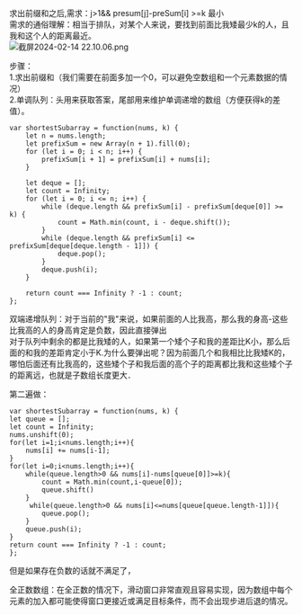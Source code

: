 求出前缀和之后,需求：j>1&& presum[j]-preSum[i] >=k 最小     
需求的通俗理解：相当于排队，对某个人来说，要找到前面比我矮最少k的人，且我和这个人的距离最近。   
![截屏2024-02-14 22.10.06.png](https://img.xwyue.com/i/2024/02/15/65cd3a46291b1.png)

步骤：  
1.求出前缀和（我们需要在前面多加一个0，可以避免空数组和一个元素数据的情况）     
2.单调队列：头用来获取答案，尾部用来维护单调递增的数组（方便获得k的差值）。   

```code
var shortestSubarray = function(nums, k) {
    let n = nums.length;
    let prefixSum = new Array(n + 1).fill(0);
    for (let i = 0; i < n; i++) {
        prefixSum[i + 1] = prefixSum[i] + nums[i];
    }

    let deque = [];
    let count = Infinity;
    for (let i = 0; i <= n; i++) {
        while (deque.length && prefixSum[i] - prefixSum[deque[0]] >= k) {
            count = Math.min(count, i - deque.shift());
        }
        while (deque.length && prefixSum[i] <= prefixSum[deque[deque.length - 1]]) {
            deque.pop();
        }
        deque.push(i);
    }

    return count === Infinity ? -1 : count;
};
```

双端递增队列：对于当前的"我"来说，如果前面的人比我高，那么我的身高-这些比我高的人的身高肯定是负数，因此直接弹出    
对于队列中剩余的都是比我矮的人，如果第一个矮个子和我的差距比K小，那么后面的和我的差距肯定小于K.为什么要弹出呢？因为前面几个和我相比比我矮K的，哪怕后面还有比我高的，这些矮个子和我后面的高个子的距离都比我和这些矮个子的距离远，也就是子数组长度更大．  

第二遍做：  
```code
var shortestSubarray = function(nums, k) {
let queue = [];
let count = Infinity;
nums.unshift(0);
for(let i=1;i<nums.length;i++){
    nums[i] += nums[i-1];
}
for(let i=0;i<nums.length;i++){
    while(queue.length>0 && nums[i]-nums[queue[0]]>=k){
        count = Math.min(count,i-queue[0]);
        queue.shift()
    }
     while(queue.length>0 && nums[i]<=nums[queue[queue.length-1]]){
        queue.pop();
    }
    queue.push(i);
}
return count === Infinity ? -1 : count; 
};
```
但是如果存在负数的话就不满足了，

全正数数组：在全正数的情况下，滑动窗口非常直观且容易实现，因为数组中每个元素的加入都可能使得窗口更接近或满足目标条件，而不会出现步进后退的情况。       
